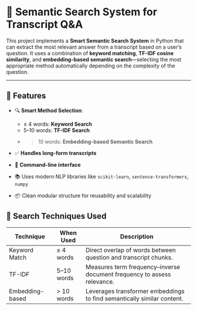 # 📘 Semantic Search System for Transcript Q&A

This project implements a **Smart Semantic Search System** in Python that can extract the most relevant answer from a transcript based on a user’s question. It uses a combination of **keyword matching**, **TF-IDF cosine similarity**, and **embedding-based semantic search**—selecting the most appropriate method automatically depending on the complexity of the question.

---

## 🚀 Features

- 🔍 **Smart Method Selection**:
  - ≤ 4 words: **Keyword Search**
  - 5–10 words: **TF-IDF Search**
  - > 10 words: **Embedding-based Semantic Search**

- ✅ **Handles long-form transcripts**
- 💬 **Command-line interface**
- 📚 Uses modern NLP libraries like `scikit-learn`, `sentence-transformers`, `numpy`
- 📦 Clean modular structure for reusability and scalability


## 🧠 Search Techniques Used

| Technique      | When Used           | Description |
|----------------|---------------------|-------------|
| Keyword Match  | ≤ 4 words            | Direct overlap of words between question and transcript chunks. |
| TF-IDF         | 5–10 words           | Measures term frequency–inverse document frequency to assess relevance. |
| Embedding-based| > 10 words           | Leverages transformer embeddings to find semantically similar content. |



